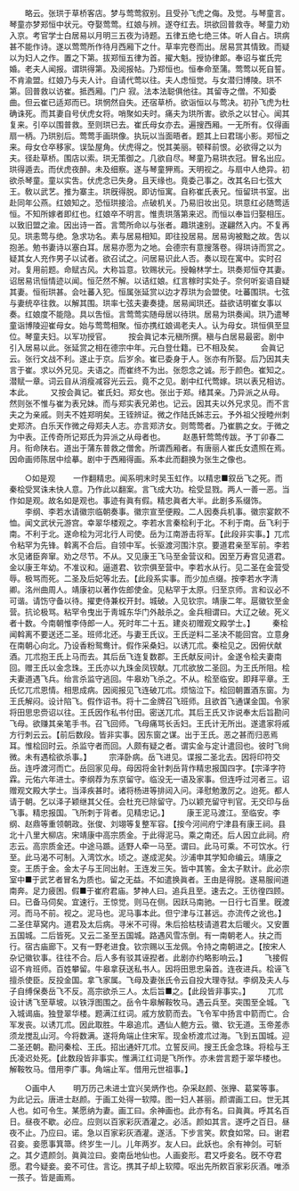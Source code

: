 <!-- { "loadSidebar": true } -->
　　略云。张珙于草桥客店。梦与莺莺叙别。且受孙飞虎之侮。及觉。与琴童言。琴童亦梦郑恒中状元。夺娶莺莺。红娘与辨。遂夺红去。珙欲回普救寺。琴童力劝入京。考官学士白居易以月明三五夜为诗题。五律五绝七绝三体。听人自占。珙病甚不能作诗。遂以莺莺所作待月西厢下之什。草率完卷而出。居易赏其情致。而疑以为妇人之作。置之下第。拔郑恒五律为首。擢大魁。授协律郞。奉诏与崔氏完婚。老夫人闻报。谓珙得第。及阅报帖。乃郑恒也。恒奉命至蒲。莺莺以死自誓。不肯渝盟。红娘乃与夫人计。自请代莺以往。夫人虑恒觉。与女潜归博陵。珙不第。回普救以访崔。抵西厢。门户 寂。法本法聪俱他往。其留寺之僧。不知委曲。但云崔已适郑而已。珙惘然自失。还宿草桥。欲诣恒以与莺决。初孙飞虎为杜确诛死。而其妻自号伏虎女将。哨聚如夫时。痛夫为珙所害。欲杀之以甘心。闻其复来。引卒以围普救。至则珙已去。崔氏母女亦去。遍搜西厢。一无所有。仅得画扇一柄。乃珙别后。莺莺手画珙像。执玩以当面晤者。题其上曰君瑞小影。郑恒之来。母女仓卒移家。误坠屋角。伏虎得之。悦其美丽。顿释前恨。必欲得之以为夫。径赴草桥。围店以索。珙无策御之。几欲自尽。琴童乃易珙衣冠。冒名出应。珙得遁去。而伏虎夜醉。未及细察。遂与琴童狎焉。天明视之。与扇中人绝异。初欲杀琴童。童以实吿。伏虎念已失身。且天缘也。竟委己事之。改其名曰七弦大王。敎以武艺。推为寨主。珙旣得脱。即访恒寓。自称崔氏表兄。恒留珙书室。出赴同年公燕。红娘知之。恐恒珙接洽。点破机关。乃易旧妆出见。珙意红必随莺适恒。不知所嫁者即红也。红娘卒不明言。惟责珙落第来迟。而恒以奉旨归娶相压。以致旧盟之渝。因出诗一首。言莺所命以与张者。趣珙速别。遂翩然入内。不复再见。珙恚莺与绝。急求功名。素与居易相知。即往投居易。居易询被黜之故。吿以抱恙。勉书妻诗以塞白耳。居易亦愿为之地。会德宗有意搜落卷。得珙诗而赏之。疑其女人充作男子以试者。欲召试之。问居易识此人否。奏以现在寓中。实时召对。复用前题。命赋古风。大称旨意。钦赐状元。授翰林学士。珙奏郑恒夺其妻。诏居易讯恒情迹以闻。恒茫然不解。以诘红娘。红言稼时实处子。奈何听妄语自疑其妻。恒衔珙甚。会吐蕃入犯。恒属张延赏以边才荐珙为会盟使。吐蕃围珙。七弦与妻统卒往救。以解其围。珙率七弦夫妻奏捷。居易闻珙还。益欲诘明崔女事以奏。红娘度不能隐。具以吿恒。言莺莺实随母居以待珙。居易为珙奏闻。珙乃遣琴童诣博陵迎崔母女。始与莺莺相聚。恒亦携红娘谒老夫人。认为母女。珙恒俱至显位。琴童夫妇。以军功授官。 
　　按会眞记本元稹所撰。稹与白居易最密。剧中引入居易以此。张延赏之相在德宗中年。元白登仕籍。已不相及矣。 
　　会眞记云。张行文战不利。遂止于京。后岁余。崔已委身于人。张亦有所娶。后乃因其夫言于崔。求以外兄见。夫语之。而崔终不为出。张怨念之诚。形于颜色。崔知之。潜赋一章。词云自从消瘦减容光云云。竟不之见。剧中红代莺嫁。珙以表兄相访。本此。 
　　又按会眞记。崔氏妇。郑女也。张出于郑。绪其亲。乃异派之从母。然则张不惟与崔为表兄妹。而与郑实表兄弟也。记云。因其夫以外兄求见。而不言夫之为亲戚。则夫不姓郑明矣。王铚辨证。微之作陆氏姊志云。予外祖父授睦州刺史郑济。白乐天作微之母郑夫人志。亦言郑济女。则莺莺者。乃崔鹏之女。于微之为中表。正传奇所记郑氏为异派之从母者也。 
　　赵愚轩莺莺传跋。予丁卯春二月。衔命陕右。道出于蒲东普救之僧舍。所谓西厢者。有唐丽人崔氏女遗照在焉。因命画师陈居中绘摹。剧中于西厢得画。系本此而翻换为张生之像也。 


　　○如是观 
　　一作翻精忠。闻系明末时吴玉虹作。以精忠■叙岳飞之死。而秦桧受冥诛未快人意。乃作此以翻案。言飞成大功。桧受显戮。两人一善一恶。当作如是观。故名如是观也。事迹有眞有假。精忠眞者大半。此剧多系缀饰。 
　　李纲、李若水请徽宗临朝奏事。徽宗宣至便殿。二人因奏兵机事。徽宗宴飮不恤。闻文武状元游宫。幸翠华楼观之。李若水言秦桧利于北。不利于南。岳飞利于南。不利于北。遂命桧为河北行人司使。岳为江南游击将军。【此段非实事。】兀朮令粘罕为先锋。斡离不合后。自领中军。长驱渡河围汴京。要道君亲至军前。李若水见诸臣奔窜。劝之尽节。不从。又见康王飞马至金营议和。因至万寿宫见道君。金以康王年幼。不准议和。逼道君、钦宗俱至营中。李若水从行。见二圣在金营受辱。极骂而死。二圣及后妃等北去。【此段系实事。而少加点缀。按李若水字淸卿。洺州曲周人。靖康初以著作佐郎使金。见粘罕于太原。归至京师。言和议必不可谐。请饬守备以待。擢吏侍兼权开封。城破。入见钦宗。靖康二年。扈徽钦至金营。抗论极骂。粘罕令曳出于靑城东华门外敲杀之。金兵相谓曰。大辽之破。死义者十数。今南朝惟李侍郎一人。死时年二十五。建炎初赠观文殿学士。】 
　　秦桧闻斡离不要送还二圣。班师北还。与妻王氏议。王氏逆料二圣决不能回宫。立意身在南朝心向北。乃设香粉鸳鸯计。假作采桑妇。以诱兀朮。秦桧见之。因俯伏献酒。兀朮抱王氏上马而去。其后岳飞连复数郡。王氏献反间计。金遂令桧夫妻南回。赠王氏以金念珠。王氏亦以九珠金凤钗献。兀朮欲放二圣回。为王氏所阻。桧夫妻道遇飞兵。绐言杀监守逃回。牛皋劝飞杀之。不从。桧至临安。即拜平章。王氏忆兀朮恩情。相思成病。因阅报见飞连破兀朮。烦恼泣下。桧回朝置酒东窗。为王氏解闷。设计陷飞。假作诏书。将十二金牌召飞班师。且欲首飞通谋金国。令家将田思忠赍诏以往。王氏因作私书付田。密送兀朮。其后王氏又诈说奉太后旨勘问飞母。欲赚其亲笔手书。召飞回师。飞母痛骂长舌妇。王氏计无所出。遂遣家将戚方行刺云云。【前后数段。皆非实事。因东窗之谋。出于王氏。恶之甚而归恶焉耳。惟桧回时云。杀监守者而回。人颇有疑之者。谓实金与定计遣回也。彼时飞尙微。未有遇桧欲杀事。】 
　　宗泽卧病。岳飞进见。谍报二圣北去。因将印符交岳。连呼渡河而亡。岳回家见母。母因将金针刺岳背作精忠报国四字。【宗泽字符霖。元佑六年进士。李纲荐为东京留守。临没无一语及家事。但连呼过河者三。诏赠观文殿大学士。当泽疾甚时。诸将杨进等排闼入问。泽慰勉激厉之。迨死。都人请于朝。乞以泽子颖继其父任。会杜充已除留守。乃以颖充留守判官。无交印与岳飞事。精忠报国。飞所刺于背者。见精忠记。】 
　　康王泥马渡江。至临安。李纲、赵鼎等重领朝政。张俊、刘翊等复整军容。【按今河间府宁津县有康王祠。县北十八里大柳店。宋靖康中高宗质金。于此得泥马。乘之南还。后人因立此祠。府志云。高宗质金还。中途马踬。适野人牵一马至。谓曰。此马可乘。不可饮水。行至。此马渴不可制。入湾饮水。顷之。遂成泥矣。沙浦申其学知命编云。靖康之变。王质于金。金太子与王同出射。王连发三矢。皆中其筈。金太子默计。此必宗室中■于武艺者冒名为质也。留之无益。不如遣换眞者。王由是得脱。遂易服间道南奔。足力疲困。假■于崔府君庙。梦神人曰。追兵且至。速去之。王彷徨四顾。曰。已备马伺矣。宜速行。王惊觉。则马在侧。因跃马南驰。一日行七百里。旣渡河。而马不前。视之。泥马也。泥马事本此。但宁津与江甚远。亦流传之讹也。】二圣住草窝内。道君及太后病。寻米不可得。朱后拾枯枝请道君太后暖火。又安置五国城。二后皆死。又云二圣至五国城。路遇风雪冻倒。有一南朝老人。扶之而行。宿古庙廊下。又有一野老进食。钦宗赐以玉龙佩。令持之南朝进之。【按宋人杂记徽钦事。往往不合。后人多有驳其诬揑者。此剧亦约略影响云。】 
　　飞接假诏不肯班师。百姓攀留。牛皋拿获送私书人。因将田思忠枭首。连夜进兵。桧诬飞擅杀使臣。反投金国。拿飞家属。飞母及妻张氏令云自投大理寺狱。李纲及夫人与子自缚保奏岳飞不反。高宗欲杀三人。太后旨■之。【此段皆非事实。】 
　　兀朮设计诱飞至草坡。以铁浮图围之。岳令牛皋解鞍牧马。遇云兵至。突围至全城。飞入城谒庙。独登翠华楼。题满江红词。戚方放箭而去。飞令军中扬言中箭而亡。合军发丧。以诱兀朮。因此取胜。牛皋追朮。遇仙人鲍方云。徽、钦无道。玉帝差赤须龙搅乱山河。今将数满。遂将角端止住宋军。现金桥渡朮过海。飞到五国城。迎二圣还朝。勘问秦桧、王氏。招出通奸兀朮。立誓反间。搜王氏金念珠。将桧与王氏凌迟处死。【此数段皆非事实。惟满江红词是飞所作。亦未尝言题于翠华楼也。解鞍牧马。借用李广事。角端止军。借用元世祖事。】 


　　○画中人 
　　明万历己未进士宜兴吴炳作也。杂采赵颜、张攑、葛棠等事。为此记云。唐进士赵颜。于画工处得一软障。图一妇人甚丽。颜谓画工曰。世无其人也。如可令生。某愿纳为妻。画工曰。余神画也。此亦有名。曰眞眞。呼其名百日。昼夜不歇。必应。应则以百家彩灰酒灌之。必活。颜如其言。遂呼之百日。昼夜不止。乃应曰。诺。急以百家彩灰酒灌。遂活。下步言笑。飮食如常。曰。谢君召妾。妾愿事箕箒。终岁生一儿。儿年两岁。友人曰。此妖也。余有神剑。可斩之。其夕遗颜剑。眞眞泣曰。妾南岳地仙也。人画妾形。君又呼妾名。旣不夺君愿。君今疑妾。妾不可住。言讫。携其子却上软障。呕出先所飮百家彩灰酒。唯添一孩子。皆是画焉。 
